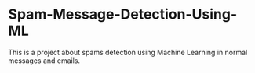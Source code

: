 # Spam-Message-Detection-Using-ML
This is a project about spams detection using Machine Learning in normal messages and emails.
